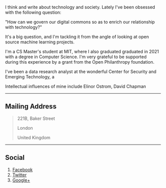 I think and write about technology and society. Lately I've been obsessed with
the following question:

"How can we govern our digital commons so as to enrich our relationship with
technology?"

It's a big question, and I'm tackling it from the angle of looking at open
source machine learning projects.

I'm a CS Master's student at MIT, where I also graduated graduated in 2021 with a
degree in Computer Science. I'm very grateful to be supported during this
experience by a grant from the Open Philanthropy foundation.

I've been a data research analyst at the wonderful Center for Security and
Emerging Technology, a 

Intellectual influences of mine include Elinor Ostrom, David Chapman


---

## Mailing Address

> 221B, Baker Street
>
> London
>
> United Kingdom

---

## Social

1. [Facebook](#)
2. [Twitter](#)
3. [Google+](#)

